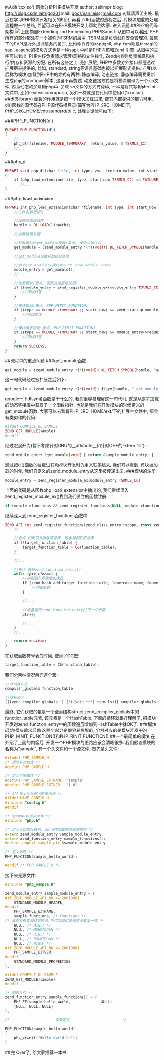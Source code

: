 #从dl('xxx.so');函数分析PHP模块开发
author: selfimpr
blog: http://blog.csdn.net/lgg201
mail: goosman.lei@gmail.com
转载请声明出处.
最近在学习PHP模块开发相关的知识, 再看了dl()函数的流程之后, 对模块加载的处理流程做一个总结, 希望可以在PHP模块开发上帮助到大家.
进入正题.##PHP的代码架构
![](http://hi.csdn.net/attachment/201107/4/0_1309773216dp36.gif)
上图摘自Extending and Embedding PHP(Sams).
从图中可以看出, PHP所有的部分都处在一个被称为TSRM的层中, TSRM层是负责线程安全管理的. 最底下的SAPI是对外提供服务的接口, 比如命令行的sapi为cli, php-fpm则是fastcgi的sapi, apache的模块方式也是一种sapi.
中间是PHP内核和Zend 引擎. 从图中的文字可以看出, PHP内核负责请求管理/网络和文件操作, Zend内核则负责编译和执行/内存和资源的分配.
在所有这些之上, 是扩展层, PHP中多数对外接口都是通过扩展层来提供的, 比如, standard, string等语言基础也被以扩展形式提供.
扩展(以后称为模块)加载到PHP中的方式有两种: 静态编译, 动态链接.
静态编译需要重新生成php的configure脚本, 这里不再赘述. 动态链接方式是将模块编译为一个.so文件, 然后动态的加载到php中.
加载.so文件的方式有两种, 一种是将其写到php.ini文件中, 比如: extension=apc.so, 另外一种就是在代码中使用dl(‘xxx.so’).
##dl($library)
函数的作用就是把一个模块加载进来, 使其内部提供的能力可用.
dl()函数的源代码在PHP源代码根目录(简写为PHP_SRC_HOME)下, PHP_SRC_HOME/ext/standard/dl.c, 处理关键流程如下:

###PHP_FUNCTION(dl)

```php
PHPAPI PHP_FUNCTION(dl)
{
	//...
    php_dl(filename, MODULE_TEMPORARY, return_value, 0 TSRMLS_CC);
	//... 
}
```
###php_dl

```php
PHPAPI void php_dl(char *file, int type, zval *return_value, int start_now TSRMLS_DC)
{
    if (php_load_extension(file, type, start_now TSRMLS_CC) == FAILURE) {
       //...
}
```
###php_load_extension

```php
PHPAPI int php_load_extension(char *filename, int type, int start_now TSRMLS_DC) {
	//文件名解析相关

	//加载动态链接库
	handle = DL_LOAD(libpath);

	//加载错误处理

	//获取模块的get_module函数(重点, 模块初始入口)
	get_module = (zend_module_entry *(*)(void)) DL_FETCH_SYMBOL(handle, "get_module");

	//get_module函数获取错误处理

	//那个get_module()得到struct zend_module_entry
	module_entry = get_module();
	//...

	//注册模块(重点, 函数在这里被注册)
	if ((module_entry = zend_register_module_ex(module_entry TSRMLS_CC)) == NULL) {
		//错误处理
	}

	//模块启动(重点, PHP_MINIT_FUNCTION)
	if ((type == MODULE_TEMPORARY || start_now) && zend_startup_module_ex(module_entry TSRMLS_CC) == FAILURE) {
		//错误处理
	}

	//模块请求启动(重点, PHP_RINIT_FUNCTION)
	if ((type == MODULE_TEMPORARY || start_now) && module_entry->request_startup_func) {
		//错误处理
	}
	return SUCCESS;
}
```
##流程中的重点问题
###get_module函数

```php
get_module = (zend_module_entry *(*)(void)) DL_FETCH_SYMBOL(handle, "get_module");
```
这一句代码经过宏扩展之后如下:

```php
get_module = (zend_module_entry *(*)(void)) dlsym(handle, "_get_module");
```
google一下dlsym()函数是干什么的, 我们很容易理解这一句代码, 这是从刚才加载的动态链接库中获取了一个函数指针, 也就是我们在开发模块的时候定义的get_module函数.
大家可以去看看PHP_SRC_HOME/ext/下的扩展主文件中, 都会有类似你的代码:

```php
#ifdef COMPILE_DL_SAMPLE
ZEND_GET_MODULE(sample)
#endif
```
经过宏展开为(暂不考虑针对GNU的__attribute__和针对C++的extern “C”):

```php
zend_module_entry *get_module(void) { return &sample_module_entry; }
```
通过把dl()函数的加载过程和模块开发时的定义联系起来, 我们可以看到, 模块被加载的时候, 我们自定义的zend_module_entry从这里被传递出去.
###模块的注册

```php
module_entry = zend_register_module_ex(module_entry TSRMLS_CC)
```
上面的代码是从函数php_load_extension中摘出的, 我们继续深入zend_register_module_ex()找到我们关注的函数注册:

```php
if (module->functions && zend_register_functions(NULL, module->functions, NULL, module->type TSRMLS_CC)==FAILURE) {
```
继续深入到zend_register_functions函数中:

```php
ZEND_API int zend_register_functions(zend_class_entry *scope, const zend_function_entry *functions, HashTable *function_table, int type TSRMLS_DC) /* {{{ */ {
	//...

	//重点 如果没有函数符号表, 取全局函数符号表
	if (!target_function_table) {
		target_function_table = CG(function_table);
	}

	//...

	//重点 循环zend_function_entry[]
	while (ptr->fname) {
		//向函数符号表增加函数
		if (zend_hash_add(target_function_table, lowercase_name, fname_len+1, &function, sizeof(zend_function), (void**)®_function) == FAILURE) {
			//错误处理
		}

		//...

		//准备遍历zend_function_entry[]下一个元素
		ptr++;

		//...
	}
	//...

	return SUCCESS;
}
```
在获取函数符号表的时候, 使用了CG宏:

```php
target_function_table = CG(function_table);
```
我们分两种情况解开这个宏:

```php
//非线程安全
compiler_globals.function_table

//线程安全
(((zend_compiler_globals *) (*((void ***) tsrm_ls))[ compiler_globals_id - 1])-> function_table)
```
最终, 它们获取的都是一个全局结构struct zend_compiler_globals中的function_table元素, 该元素是一个HashTable.
下面的循环就很好理解了, 把模块开发时zend_function_entry中的函数遍历增加到HashTable中就OK了.
###模块启动/模块请求启动
这两个部分是很容易理解的, 分别对应的是模块开发中的PHP_MINIT_FUNCTION()和PHP_RINIT_FUNCTION()
##一个最简单的模块
在介绍了上面的内容后, 开发一个PHP模块的思路应该会清晰很多.
我们假设模块的名称为”sample”, 有一个头文件和一个源文件, 首先是头文件:

```cpp
#ifndef PHP_SAMPLE_H
/* 预防多次包含 */
#define PHP_SAMPLE_H

/* 定义扩展属性 */
#define PHP_SAMPLE_EXTNAME  "sample"
#define PHP_SAMPLE_EXTVER   "1.0"

/* 引入源文件外部的配置选项 */
#ifdef HAVE_CONFIG_H
#include "config.h"
#endif

/* 包含PHP标准头文件 */
#include "php.h"

/* 定义入口指针符号, Zend在加载的时候使用它 */
extern zend_module_entry sample_module_entry;
extern zend_function_entry sample_functions[];
#define phpext_sample_ptr &sample_module_entry

/* 定义函数 */
PHP_FUNCTION(sample_hello_world);

#endif /* PHP_SAMPLE_H */
```
接下来是源文件:

```cpp
#include "php_sample.h"

zend_module_entry sample_module_entry = {
#if ZEND_MODULE_API_NO >= 20010901
    STANDARD_MODULE_HEADER,
#endif
    PHP_SAMPLE_EXTNAME,
    sample_functions, /* Functions */
/* 本例没有实现这些方法,不过实现和普通方法基本一致 */
    NULL, /* MINIT */
    NULL, /* MSHUTDOWN */
    NULL, /* RINIT */
    NULL, /* RSHUTDOWN */
    NULL, /* MINFO */
#if ZEND_MODULE_API_NO >= 20010901
    PHP_SAMPLE_EXTVER,
#endif
    STANDARD_MODULE_PROPERTIES
};

#ifdef COMPILE_DL_SAMPLE
ZEND_GET_MODULE(sample)
#endif

/* 函数入口 */
zend_function_entry sample_functions[] = {
    PHP_FE(sample_hello_world,              NULL)
    {NULL, NULL, NULL}
};

/* ------------------- 函数定义 -----------------------*/

PHP_FUNCTION(sample_hello_world)
{
    php_printf("Hello world!\n");
}
```
##完
Over了, 给大家推荐一本书<Sams Extending and Embedding PHP>.

